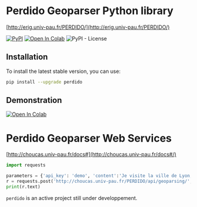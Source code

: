 # Perdido Geoparser Python library


[http://erig.univ-pau.fr/PERDIDO/](http://erig.univ-pau.fr/PERDIDO/)


[![PyPI](https://img.shields.io/pypi/v/perdido)](https://pypi.org/project/perdido)
[![Open In Colab](https://colab.research.google.com/assets/colab-badge.svg)](http://colab.research.google.com/github/ludovicmoncla/perdido/blob/main/notebooks/demo_Geoparser.ipynb)
![PyPI - License](https://img.shields.io/pypi/l/perdido?color=yellow)

## Installation

To install the latest stable version, you can use:
```bash
pip install --upgrade perdido
```


## Demonstration

[![Open In Colab](https://colab.research.google.com/assets/colab-badge.svg)](http://colab.research.google.com/github/ludovicmoncla/perdido/blob/main/notebooks/demo_Geoparser.ipynb)



# Perdido Geoparser Web Services

[http://choucas.univ-pau.fr/docs#](http://choucas.univ-pau.fr/docs#/)

```python
import requests

parameters = {'api_key': 'demo', 'content':'Je visite la ville de Lyon, Annecy et le Mont-Blanc.'}
r = requests.post('http://choucas.univ-pau.fr/PERDIDO/api/geoparsing/', params=parameters)
print(r.text)
```

``perdido`` is an active project still under developpement.